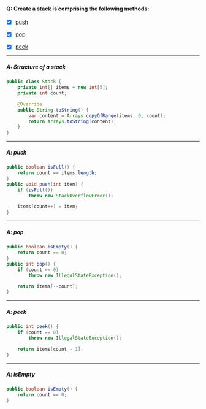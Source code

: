 #### Q: Create a stack is comprising the following methods:
- [x] [push](#a-push)
- [x] [pop](#a-pop)
- [x] [peek](#a-peek)


---
##### A: Structure of a stack
```Java
public class Stack {
    private int[] items = new int[5];
    private int count;

    @Override
    public String toString() {
        var content = Arrays.copyOfRange(items, 0, count);
        return Arrays.toString(content);
    }
}
```
---
##### A: push
```Java
public boolean isFull() {
    return count == items.length;
}
public void push(int item) {
    if (isFull())
        throw new StackOverflowError();

    items[count++] = item;
}
```
---
##### A: pop
```Java
public boolean isEmpty() {
    return count == 0;
}
public int pop() {
    if (count == 0)
        throw new IllegalStateException();

    return items[--count];
}
```
---
##### A: peek
```Java
public int peek() {
    if (count == 0)
        throw new IllegalStateException();

    return items[count - 1];
}
```

---
##### A: isEmpty
```Java
public boolean isEmpty() {
    return count == 0;
}
```